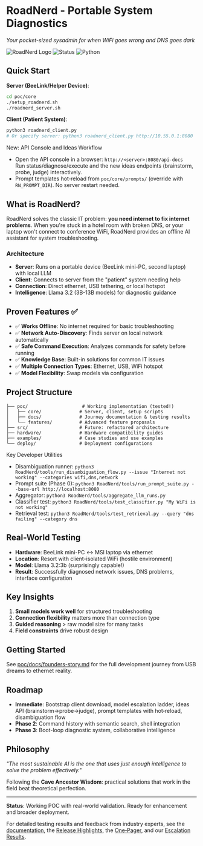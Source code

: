 # RoadNerd - Portable System Diagnostics

*Your pocket-sized sysadmin for when WiFi goes wrong and DNS goes dark*

![RoadNerd Logo](https://img.shields.io/badge/RoadNerd-Portable%20Diagnostics-brightgreen)
![Status](https://img.shields.io/badge/Status-Working%20POC-success)
![Python](https://img.shields.io/badge/Python-3.8+-blue)

## Quick Start

**Server (BeeLink/Helper Device)**:
```bash
cd poc/core
./setup_roadnerd.sh
./roadnerd_server.sh
```

**Client (Patient System)**:
```bash
python3 roadnerd_client.py
# Or specify server: python3 roadnerd_client.py http://10.55.0.1:8080
```

New: API Console and Ideas Workflow
- Open the API console in a browser: `http://<server>:8080/api-docs`  
  Run status/diagnose/execute and the new ideas endpoints (brainstorm, probe, judge) interactively.
- Prompt templates hot‑reload from `poc/core/prompts/` (override with `RN_PROMPT_DIR`). No server restart needed.

## What is RoadNerd?

RoadNerd solves the classic IT problem: **you need internet to fix internet problems**. When you're stuck in a hotel room with broken DNS, or your laptop won't connect to conference WiFi, RoadNerd provides an offline AI assistant for system troubleshooting.

### Architecture

- **Server**: Runs on a portable device (BeeLink mini-PC, second laptop) with local LLM
- **Client**: Connects to server from the "patient" system needing help  
- **Connection**: Direct ethernet, USB tethering, or local hotspot
- **Intelligence**: Llama 3.2 (3B-13B models) for diagnostic guidance

## Proven Features ✅

- ✅ **Works Offline**: No internet required for basic troubleshooting
- ✅ **Network Auto-Discovery**: Finds server on local network automatically  
- ✅ **Safe Command Execution**: Analyzes commands for safety before running
- ✅ **Knowledge Base**: Built-in solutions for common IT issues
- ✅ **Multiple Connection Types**: Ethernet, USB, WiFi hotspot
- ✅ **Model Flexibility**: Swap models via configuration

## Project Structure

```
├── poc/                    # Working implementation (tested!)
│   ├── core/              # Server, client, setup scripts
│   ├── docs/              # Journey documentation & testing results
│   └── features/          # Advanced feature proposals
├── src/                   # Future: refactored architecture  
├── hardware/              # Hardware compatibility guides
├── examples/              # Case studies and use examples
└── deploy/                # Deployment configurations
```

Key Developer Utilities
- Disambiguation runner: `python3 RoadNerd/tools/run_disambiguation_flow.py --issue "Internet not working" --categories wifi,dns,network`
- Prompt suite (Phase 0): `python3 RoadNerd/tools/run_prompt_suite.py --base-url http://localhost:8080`
- Aggregator: `python3 RoadNerd/tools/aggregate_llm_runs.py`
- Classifier test: `python3 RoadNerd/tools/test_classifier.py "My WiFi is not working"`
- Retrieval test: `python3 RoadNerd/tools/test_retrieval.py --query "dns failing" --category dns`

## Real-World Testing

- **Hardware**: BeeLink mini-PC ↔ MSI laptop via ethernet  
- **Location**: Resort with client-isolated WiFi (hostile environment)
- **Model**: Llama 3.2:3b (surprisingly capable!)
- **Result**: Successfully diagnosed network issues, DNS problems, interface configuration

## Key Insights

1. **Small models work well** for structured troubleshooting
2. **Connection flexibility** matters more than connection type
3. **Guided reasoning** > raw model size for many tasks
4. **Field constraints** drive robust design

## Getting Started

See [poc/docs/founders-story.md](poc/docs/founders-story.md) for the full development journey from USB dreams to ethernet reality.

## Roadmap

- **Immediate**: Bootstrap client download, model escalation ladder, ideas API (brainstorm→probe→judge), prompt templates with hot‑reload, disambiguation flow
- **Phase 2**: Command history with semantic search, shell integration  
- **Phase 3**: Boot-loop diagnostic system, collaborative intelligence

## Philosophy

*"The most sustainable AI is the one that uses just enough intelligence to solve the problem effectively."*

Following the **Cave Ancestor Wisdom**: practical solutions that work in the field beat theoretical perfection.

---

**Status**: Working POC with real-world validation. Ready for enhancement and broader deployment.

For detailed testing results and feedback from industry experts, see the [documentation](poc/docs/), the [Release Highlights](docs/marketing/RELEASE-HIGHLIGHTS.md), the [One‑Pager](docs/marketing/ONE-PAGER.md), and our [Escalation Results](ESCALATION-RESULTS.md).
